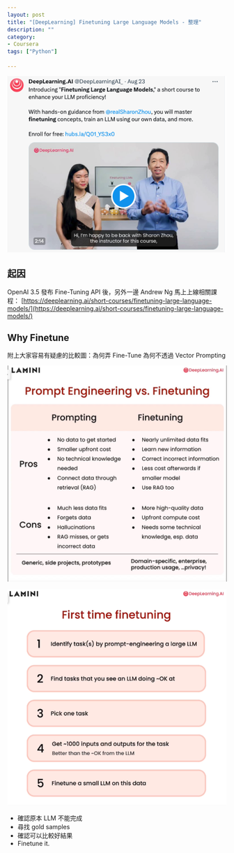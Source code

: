 ```yaml
---
layout: post
title: "[DeepLearning] Finetuning Large Language Models - 整理"
description: ""
category: 
- Coursera
tags: ["Python"]

---
```


![image-20230826213922965](../images/2022/image-20230826213922965.png)



## 起因

OpenAI 3.5 發布 Fine-Tuning API 後，另外一邊 Andrew Ng 馬上上線相關課程：
[https://deeplearning.ai/short-courses/finetuning-large-language-models/](https://deeplearning.ai/short-courses/finetuning-large-language-models/)

## Why Finetune

附上大家容易有疑慮的比較圖：為何弄 Fine-Tune 為何不透過 Vector Prompting

![Image](../images/2022/F4V2Xqra0AAGY7b.jpeg)



![image-20230826220610545](../images/2022/image-20230826220610545.png)

- 確認原本 LLM 不能完成
- 尋找 gold samples
- 確認可以比較好結果
- Finetune it.



